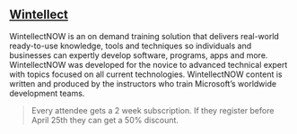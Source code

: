 ##  [Wintellect](http://www.wintellectnow.com/)

WintellectNOW is an on demand training solution that delivers real-world ready-to-use knowledge, tools and techniques so individuals and businesses can expertly develop software, programs, apps and more. WintellectNOW was developed for the novice to advanced technical expert with topics focused on all current technologies. WintellectNOW content is written and produced by the instructors who train Microsoft’s worldwide development teams.

> Every attendee gets a 2 week subscription. If they register before April 25th they can get a 50% discount.